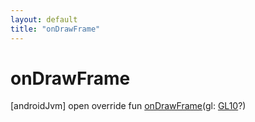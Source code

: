 ```yaml
---
layout: default
title: "onDrawFrame"
---
```


# onDrawFrame

[androidJvm]
open override fun [onDrawFrame](on-draw-frame.md)(gl: [GL10](https://developer.android.com/reference/kotlin/javax/microedition/khronos/opengles/GL10.html)?)
